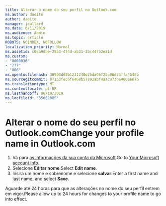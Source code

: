 ```yaml
---
title: Alterar o nome do seu perfil no Outlook.com
ms.author: daeite
author: daeite
manager: joallard
ms.date: 6/11/2019
ms.audience: Admin
ms.topic: article
ROBOTS: NOINDEX, NOFOLLOW
localization_priority: Normal
ms.assetid: c0ea9dbe-2953-474d-ab31-2bc447b2e21d
ms.custom:
- "8000036"
- "777"
- "806"
ms.openlocfilehash: 38903d02b1231240d26da96f25e96d73ffa4548b
ms.sourcegitcommit: 87153fec6f6468b57893abf4aac073ba4068e67b
ms.translationtype: MT
ms.contentlocale: pt-BR
ms.lasthandoff: 06/19/2019
ms.locfileid: "35062085"
---
```

# <a name="change-your-profile-name-in-outlookcom"></a><span data-ttu-id="7dd6d-102">Alterar o nome do seu perfil no Outlook.com</span><span class="sxs-lookup"><span data-stu-id="7dd6d-102">Change your profile name in Outlook.com</span></span>

1. <span data-ttu-id="7dd6d-103">Vá para [as informações da sua conta da Microsoft](https://go.microsoft.com/fwlink/p/?linkid=860841).</span><span class="sxs-lookup"><span data-stu-id="7dd6d-103">Go to [Your Microsoft account info](https://go.microsoft.com/fwlink/p/?linkid=860841).</span></span>
2. <span data-ttu-id="7dd6d-104">Selecione **Editar nome**.</span><span class="sxs-lookup"><span data-stu-id="7dd6d-104">Select **Edit name**.</span></span>
3. <span data-ttu-id="7dd6d-105">Insira um nome e sobrenome e selecione **salvar**.</span><span class="sxs-lookup"><span data-stu-id="7dd6d-105">Enter a first name and last name, and select **Save**.</span></span>

<span data-ttu-id="7dd6d-106">Aguarde até 24 horas para que as alterações no nome do seu perfil entrem em vigor.</span><span class="sxs-lookup"><span data-stu-id="7dd6d-106">Please allow up to 24 hours for changes to your profile name to go into effect.</span></span>